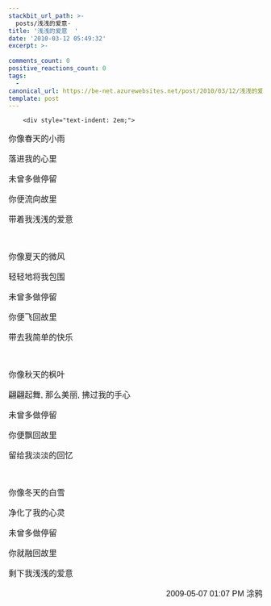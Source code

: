 ```yaml
---
stackbit_url_path: >-
  posts/浅浅的爱意-
title: '浅浅的爱意  '
date: '2010-03-12 05:49:32'
excerpt: >-
  
comments_count: 0
positive_reactions_count: 0
tags: 
  - 
canonical_url: https://be-net.azurewebsites.net/post/2010/03/12/浅浅的爱意-
template: post
---
```


        <div style="text-indent: 2em;">
<p style="font-family: Arial; line-height: normal; font-size: medium;">你像春天的小雨</p>
<p style="font-family: Arial; line-height: normal; font-size: medium; ">落进我的心里</p>
<p style="font-family: Arial; line-height: normal; font-size: medium; ">未曾多做停留</p>
<p style="font-family: Arial; line-height: normal; font-size: medium; ">你便流向故里</p>
<p style="font-family: Arial; line-height: normal; font-size: medium; ">带着我浅浅的爱意</p>
<p style="font-family: Arial; line-height: normal; font-size: medium; ">&nbsp;</p>
<p style="font-family: Arial; line-height: normal; font-size: medium; ">你像夏天的微风</p>
<p style="font-family: Arial; line-height: normal; font-size: medium; ">轻轻地将我包围</p>
<p style="font-family: Arial; line-height: normal; font-size: medium; ">未曾多做停留</p>
<p style="font-family: Arial; line-height: normal; font-size: medium; ">你便飞回故里</p>
<p style="font-family: Arial; line-height: normal; font-size: medium; ">带去我简单的快乐</p>
<p style="font-family: Arial; line-height: normal; font-size: medium; ">&nbsp;</p>
<p style="font-family: Arial; line-height: normal; font-size: medium; ">你像秋天的枫叶</p>
<p style="font-family: Arial; line-height: normal; font-size: medium; ">翩翩起舞, 那么美丽, 拂过我的手心</p>
<p style="font-family: Arial; line-height: normal; font-size: medium; ">未曾多做停留</p>
<p style="font-family: Arial; line-height: normal; font-size: medium; ">你便飘回故里</p>
<p style="font-family: Arial; line-height: normal; font-size: medium; ">留给我淡淡的回忆</p>
<p style="font-family: Arial; line-height: normal; font-size: medium; ">&nbsp;</p>
<p style="font-family: Arial; line-height: normal; font-size: medium; ">你像冬天的白雪</p>
<p style="font-family: Arial; line-height: normal; font-size: medium; ">净化了我的心灵</p>
<p style="font-family: Arial; line-height: normal; font-size: medium; ">未曾多做停留</p>
<p style="font-family: Arial; line-height: normal; font-size: medium; ">你就融回故里</p>
<p style="font-family: Arial; line-height: normal; font-size: medium; ">剩下我浅浅的爱意</p>
<p style="font-family: Arial; line-height: normal; font-size: medium; text-align: right; ">2009-05-07 01:07 PM 涂鸦</p>
</div>
      